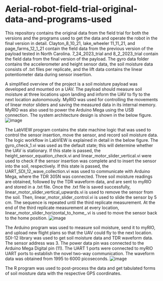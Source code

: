 # Aerial-robot-field-trial-original-data-and-programs-used
This repository contains the original data from the field trial for both the versions and the programs used to get the data and operate the robot in the final version in detail. Clayton_8_10_21, lake_wheeler 11_11_21, and page_farms_12_1_21 contain the field data from the previous version of the payload tested in North Carolina. 7_24_2023_trial and 8_2_2023_trial contain the field data from the final version of the payload. The gyro data folder contains the accelerometer and height sensor data, the soil moisture data consists of .txt files per replicate, and the lift data contains the linear potentiometer data during sensor insertion.

A simplified overview of the project is a soil moisture payload was developed and mounted on a UAV. The payload should measure soil moisture at three locations upon landing and inform the UAV to fly to the next location autonomously. MyRIO was used for controlling the movements of linear motor sliders and saving the measured data in its internal memory. MyRIO was also used to power the Arduino Mega using the USB connection. The system architecture design is shown in the below figure.
![image](https://github.com/hemanthd95/Aerial-robot-field-trial-original-data-and-programs-used/assets/97570253/a2405d50-13e9-4b80-a4c8-7da4a68d6b63)

The LabVIEW program contains the state machine logic that was used to control the sensor insertion, move the sensor, and record soil moisture data. The logic workflow in LabVIEW is explained in detail in the below figure. The gyro_check_1.vi was used as the default state; this will determine whether the UAV is stationary. If this state is passed, the height_sensor_equation_check.vi and linear_motor_slider_vertical.vi were used to check if the sensor insertion was complete and to insert the sensor into the soil, respectively. If this state is passed, the UART_SDI_12_wave_collection.vi was used to communicate with Arduino Mega, where the TDR 305N was connected. Three soil moisture readings are obtained, followed by the TDR waveform data, and are sent to myRIO and stored in a .txt file. Once the .txt file is saved successfully, linear_motor_slider_vertical_upwards.vi is used to remove the sensor from the soil. Then, linear_motor_slider_control.vi is used to slide the sensor by 5 cm. The sequence is repeated until the third replicate measurement. At the end of the third replicate measurement at every location, linear_motor_slider_horizontal_to_home_.vi is used to move the sensor back to the home position.
![image](https://github.com/hemanthd95/Aerial-robot-field-trial-original-data-and-programs-used/assets/97570253/d824edba-b7a5-45af-bfb2-3f44966eb114)

The Arduino program was used to measure soil moisture, send it to myRIO, and upload new flight plans so that the UAV could fly to the next location. SDI-12 library was used to get soil moisture data and TDR waveform data. The sensor address was 3. The power data pin was connected to the Arduino Mega Digital pin (11). The UART 1 ports were connected to myRIO UART ports to establish the novel two-way communication. The waveform data was obtained from 1995 to 6000 picoseconds.
![image](https://github.com/hemanthd95/Aerial-robot-field-trial-original-data-and-programs-used/assets/97570253/ff670762-25ef-4388-9d01-c34f941d0c5a)

The R program was used to post-process the data and get tabulated forms of soil moisture data with the respective GPS coordinates.
